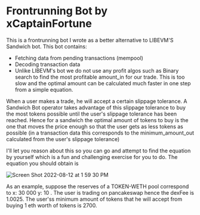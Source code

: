 # Frontrunning Bot by xCaptainFortune

This is a frontrunning bot I wrote as a better alternative to LIBEVM'S Sandwich bot. This bot contains:

- Fetching data from pending transactions (mempool)
- Decoding transaction data
- Unlike LIBEVM's bot we do not use any profit algos such as Binary search to find the most profitable amount_in for our trade. This is too slow and the optimal amount can be calculated much faster in one step from a simple equation.  

When a user makes a trade, he will accept a certain slippage tolerance. A Sandwich Bot operator takes advantage of this slippage tolerance to buy the most tokens possible until the user's slippage tolerance has been reached. Hence for a sandwich the optimal amount of tokens to buy is the one that moves the price enough so that the user gets as less tokens as possible (in a transaction data this corresponds to the minimum_amount_out calculated from the user's slippage tolerance)

I'll let you reason about this so you can go and attempt to find the equation by yourself which is a fun and challenging exercise for you to do. The equation you should obtain is

![Screen Shot 2022-08-12 at 1 59 30 PM](https://user-images.githubusercontent.com/110858141/184416723-a1b2fa15-9da5-4203-a7ae-eff06045b9be.png)

As an example, suppose the reserves of a TOKEN-WETH pool correspond to x: 30 000 y: 10 . The user is trading on pancakeswap hence the dexFee is 1.0025. The user'ss minimum amount of tokens that he will accept from buying 1 eth worth of tokens is 2700.
